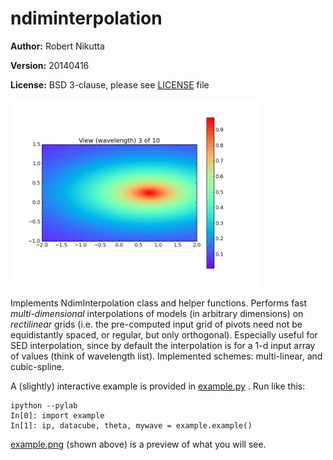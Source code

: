 ndiminterpolation
=================

**Author:** Robert Nikutta

**Version:** 20140416

**License:** BSD 3-clause, please see [LICENSE](./LICENSE) file

<img src="./example.png" alt="image" width="400px">

Implements NdimInterpolation class and helper functions. Performs fast
*multi-dimensional* interpolations of models (in arbitrary dimensions)
on *rectilinear* grids (i.e. the pre-computed input grid of pivots
need not be equidistantly spaced, or regular, but only
orthogonal). Especially useful for SED interpolation, since by default
the interpolation is for a 1-d input array of values (think of
wavelength list). Implemented schemes: multi-linear, and cubic-spline.

A (slightly) interactive example is provided in
[example.py](./example.py) . Run like this:

```
ipython --pylab
In[0]: import example
In[1]: ip, datacube, theta, mywave = example.example()
```

[example.png](./example.png) (shown above) is a preview of what you
 will see.
